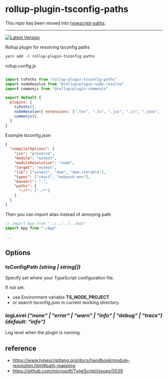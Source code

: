 # rollup-plugin-tsconfig-paths

This repo has been moved into [typescript-paths](https://github.com/lightyen/typescript-paths).

---

[npm:latest]: https://www.npmjs.com/package/rollup-plugin-tsconfig-paths/v/latest
[npm:latest:badge]: https://img.shields.io/npm/v/rollup-plugin-tsconfig-paths/latest?style=flat-square

[![Latest Version][npm:latest:badge]][npm:latest]

Rollup plugin for resolving tsconfig paths

```sh
yarn add -D rollup-plugin-tsconfig-paths
```

rollup.config.js

```js

import tsPaths from "rollup-plugin-tsconfig-paths"
import nodeResolve from "@rollup/plugin-node-resolve"
import commonjs from "@rollup/plugin-commonjs"

export default {
  plugins: [
    tsPaths(),
    nodeResolve({ extensions: [".tsx", ".ts", ".jsx", ".js", ".json", ...] }),
    commonjs(),
  ]
}
```

Example tsconfig.json

```json
{
  "compilerOptions": {
    "jsx": "preserve",
    "module": "esnext",
    "moduleResolution": "node",
    "target": "esnext",
    "lib": ["esnext", "dom", "dom.iterable"],
    "types": ["react", "webpack-env"],
    "baseUrl": ".",
    "paths": {
      "~/*": ["./*"]
    }
  }
}
```

Then you can import alias instead of annoying path

```js
// import App from "../../../../App"
import App from "~/App"

...

```

## Options

### tsConfigPath _(string | string[])_

Specify set where your TypeScript configuration file.

If not set:

- use Environment variable **TS_NODE_PROJECT**
- or search tsconfig.json in current working directory.

### logLevel _("none" | "error" | "warn" | "info" | "debug" | "trace") (default: "info")_

Log level when the plugin is running.

## reference

- https://www.typescriptlang.org/docs/handbook/module-resolution.html#path-mapping
- https://github.com/microsoft/TypeScript/issues/5039
